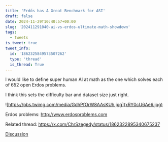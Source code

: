 ```yaml
---
title: 'Erdős has A Great Benchmark for ASI'
draft: false
date: 2024-11-29T10:40:57+00:00
slug: '202411291040-ai-vs-erdos-ultimate-math-showdown'
tags:
  - tweets
is_tweet: true
tweet_info:
  id: '1862325849573507262'
  type: 'thread'
  is_thread: True
---
```


I would like to define super human AI at math as the one which solves each of 652 open Erdos problems.

I think this sets the difficulty bar and dataset size just right.

![https://pbs.twimg.com/media/GdhPfOrW8AAsKUh.jpg](xRY0cU6Ae6.jpg)

Erdos problems: <http://www.erdosproblems.com>

Related thread: <https://x.com/ChrSzegedy/status/1862322895340675237>

[Discussion](https://x.com/sytelus/status/1862325849573507262)
